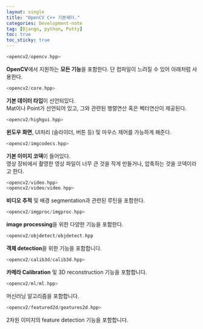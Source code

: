 ```yaml
---
layout: single
title: "OpenCV C++ 기본헤더."
categories: Development-note
tag: [Django, python, Putty]
toc: true
toc_sticky: true
---
```

```c++
<opencv2/opencv.hpp>
```
**OpenCV**에서 지원하는 **모든 기능**을 포함한다. 단 컴파일이 느려질 수 있어 아래처럼 사용한다.

```c++
<opencv2/core.hpp>
```
**기본 데이터 타입**이 선언되있다.  
Mat이나 Point가 선언되어 있고, 그와 관련된 행렬연산 혹은 벡터연산이 제공된다.  

```c++
<opencv2/highgui.hpp>
```
**윈도우 화면**, UI처리 (슬라이더, 버튼 등) 및 마우스 제어를 가능하게 해준다.  

```c++
<opencv2/imgcodecs.hpp>
```
**기본 이미지 코덱**이 들어있다.  
영상 장비에서 촬영한 영상 파일이 너무 큰 것을 작게 만들거나, 압축하는 것을 코덱이라고 한다.  

```c++
<opencv2/video.hpp>
<opencv2/video/video.hpp>
```
**비디오 추적** 및 배경 segmentation과 관련된 루틴을 포함한다.  

```c++
<opencv2/imgproc/imgproc.hpp>
```
**image processing**을 위한 다양한 기능을 포함한다.  

```c++
<opencv2/objdetect/objdetect.hpp
```
**객체 detection**을 위한 기능을 포함합니다.  

```c++
<opencv2/calib3d/calib3d.hpp>
```
**카메라 Calibration** 및 3D reconstruction 기능을 포함합니다.  

```c++
<opencv2/ml/ml.hpp>
```
머신러닝 알고리즘을 포함합니다.  

```c++
<opencv2/featured2d/geatures2d.hpp>
```
2차원 이미지의 feature detection 기능을 포함합니다.  